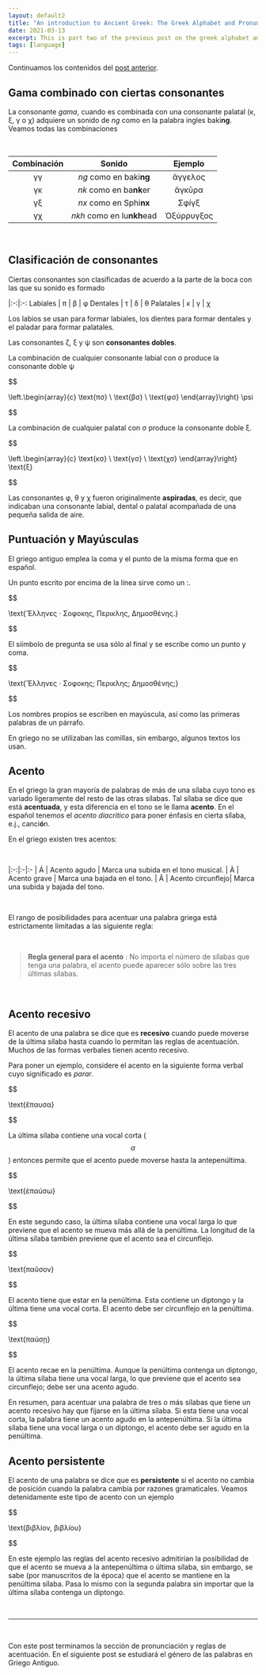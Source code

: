 ```yaml
---
layout: default2
title: "An introduction to Ancient Greek: The Greek Alphabet and Pronunciation Part 2"
date: 2021-03-13
excerpt: This is part two of the previous post on the greek alphabet and pronunciation. 
tags: [language]
---
```


Continuamos los contenidos del [post anterior](https://iedavilac.github.io/2021/03/09/introduction-to-ancient-greek-the-alphabet-and-pronunciation-1.html).

## Gama combinado con ciertas consonantes

La consonante *gama*, cuando es combinada con una consonante palatal (κ, ξ, γ o χ) adquiere un sonido de *ng* como en la palabra ingles baki**ng**. Veamos todas las combinaciones

<br>

| Combinación | Sonido | Ejemplo |
|:-:|:-:|:-:
| γγ | *ng* como en baki**ng** | ἄγγελος
| γκ | *nk* como en ba**nk**er | ἄγκῡρα
| γξ | *nx* como en Sphi**nx** | Σφíγξ
| γχ | *nkh* como en lu**nkh**ead | Ὀξύρρυγξος

<br>

## Clasificación de consonantes

Ciertas consonantes son clasificadas de acuerdo a la parte de la boca con las que su sonido es formado

|:-:|:-:
Labiales | π | β | φ
Dentales | τ | δ | θ
Palatales | κ | γ | χ

Los labios se usan para formar labiales, los dientes para formar dentales y el paladar para formar palatales.

Las consonantes ζ, ξ y ψ son **consonantes dobles**.

La combinación de cualquier consonante labial con σ produce la consonante doble ψ

$$ 

\left.\begin{array}{c}
	\text{πσ} \\ \text{βσ} \\ \text{φσ}
\end{array}\right\} \psi

$$ 

La combinación de cualquier palatal con σ produce la consonante doble ξ.

$$ 

\left.\begin{array}{c}
	\text{κσ} \\ \text{γσ} \\ \text{χσ}
\end{array}\right\} \text{ξ}

$$ 

Las consonantes φ, θ y χ fueron  originalmente **aspiradas**, es decir, que indicaban una consonante labial, dental o palatal acompañada de una pequeña salida de aire.

## Puntuación y Mayúsculas

El griego antiguo emplea la coma y el punto de la misma forma que en español.

Un punto escrito por encima de la línea sirve como un :.

$$ 

\text{Ἔλληνες · Σοφοκης, Περικλης, Δημοσθένης.}

$$

El siímbolo de pregunta se usa sólo al final y se escribe como un punto y coma.

$$ 

\text{Ἔλληνες · Σοφοκης; Περικλης; Δημοσθένης;}

$$ 

Los nombres propios se escriben en mayúscula, así como las primeras palabras de un párrafo. 

En griego no se utilizaban las comillas, sin embargo, algunos textos los usan.

## Acento

En el griego la gran mayoría de palabras de más de una sílaba cuyo tono es variado ligeramente del resto de las otras sílabas. Tal sílaba se dice que está **acentuada**, y esta diferencia en el tono se le llama **acento**. En el español tenemos el *acento diacrítico* para poner énfasis en cierta sílaba, e.j., canci**ó**n.

En el griego existen tres acentos:

<br>

|:-:|:-|:-
| Á | Acento agudo | Marca una subida en el tono musical.
| À | Acento grave | Marca una bajada en el tono.
| Ã | Acento circunflejo| Marca una subida y bajada del tono.

<br>

El rango de posibilidades para acentuar una palabra griega está estrictamente limitadas a las siguiente regla:

<br>

> **Regla general para el acento** : No importa el número de sílabas que tenga una palabra, el acento puede aparecer sólo sobre las tres últimas sílabas.

<br>

## Acento recesivo

El acento de una palabra se dice que es **recesivo** cuando puede moverse de la última sílaba hasta cuando lo permitan las reglas de acentuación. Muchos de las formas verbales tienen acento recesivo.

Para poner un ejemplo, considere el acento en la siguiente forma verbal cuyo significado es *parar*.

$$ 

\text{ἔπαυσα}

$$ 

La última sílaba contiene una vocal corta ($$\alpha$$) entonces permite que el acento puede moverse hasta la antepenúltima.

$$ 

\text{ἐπαúσω}

$$ 

En este segundo caso, la última sílaba contiene una vocal larga lo que previene que el acento se mueva más allá de la penúltima. La longitud de la última sílaba también previene que el acento sea el circunflejo.

$$ 

\text{παῦσον}

$$ 

El acento tiene que estar en la penúltima. Esta contiene un diptongo y la última tiene una vocal corta. El acento debe ser circunflejo en la penúltima.

$$ 

\text{παúσῃ}

$$ 

El acento recae en la penúltima. Aunque la penúltima contenga un diptongo, la última sílaba tiene una vocal larga, lo que previene que el acento sea circunflejo; debe ser una acento agudo.

En resumen, para acentuar una palabra de tres o más sílabas que tiene un acento recesivo hay que fijarse en la última sílaba. Si esta tiene una vocal corta, la palabra tiene un acento agudo en la antepenúltima. Si la última sílaba tiene una vocal larga o un diptongo, el acento debe ser agudo en la penúltima.

## Acento persistente

El acento de una palabra se dice que es **persistente** si el acento no cambia de posición cuando la palabra cambia por razones gramaticales. Veamos detenidamente este tipo de acento con un ejemplo

$$ 

\text{βιβλíον, βιβλíου}

$$ 

En este ejemplo las reglas del acento recesivo admitirían la posibilidad de que el acento se mueva a la antepenúltima o última sílaba, sin embargo, se sabe (por manuscritos de la época) que el acento se mantiene en la penúltima sílaba. Pasa lo mismo con la segunda palabra sin importar que la última sílaba contenga un diptongo.

<br>
<hr>
<br>

Con este post terminamos la sección de pronunciación y reglas de acentuación. En el siguiente post se estudiará el género de las palabras en Griego Antiguo.
